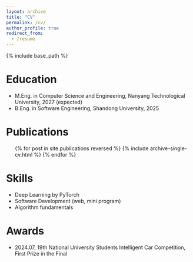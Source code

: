 ```yaml
---
layout: archive
title: "CV"
permalink: /cv/
author_profile: true
redirect_from:
  - /resume
---
```


{% include base_path %}

Education
======

* M.Eng. in Computer Science and Engineering, Nanyang Technological University, 2027 (expected)
* B.Eng. in Software Engineering, Shandong University, 2025     

Publications
======
  <ul>{% for post in site.publications reversed %}
    {% include archive-single-cv.html %}
  {% endfor %}</ul>


  
Skills
======
* Deep Learning by PyTorch
* Software Development (web, mini program)
* Algorithm fundamentals


Awards
======
* 2024.07, 19th National University Students Intelligent Car Competition, First Prize in the Final



